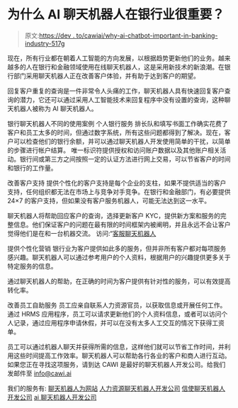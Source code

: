 # 为什么 AI 聊天机器人在银行业很重要？

> 原文:[https://dev . to/cawiai/why-ai-chatbot-important-in-banking-industry-517g](https://dev.to/cawiai/why-ai-chatbot-important-in-banking-industry-517g)

现在，所有行业都在朝着人工智能的方向发展，以根据趋势更新他们的业务。越来越多的人在银行和金融领域使用在线聊天机器人，这是采用新技术的新浪潮。在银行部门采用聊天机器人正在改善客户体验，并有助于达到客户的期望。

回复客户重复的查询是一件非常令人头痛的工作，聊天机器人具有快速回复客户查询的潜力，它还可以通过采用人工智能技术来回复程序中没有设置的查询，这种聊天机器人被称为 AI 聊天机器人。

银行聊天机器人不同的使用案例
个人银行服务
排长队和填写书面工作确实花费了客户和员工太多的时间，但通过数字系统，所有这些问题都得到了解决。现在，客户可以检查他们的银行余额，并可以通过聊天机器人开发使用简单的干扰，以简单的步骤进行帐户结算。
唯一标识符提供授权和访问账户数据以及其他账户相关活动。银行间或第三方之间按照一定的认证方法进行网上交易，可以节省客户的时间和银行的工作量。

改善客户支持
提供个性化的客户支持是每个企业的支柱，如果不提供适当的客户支持，任何组织都无法在市场上与竞争对手竞争。在银行和金融部门，有必要提供 24×7 的客户支持，但如果没有客户服务机器人，可能无法达到这一水平。

聊天机器人将帮助回应客户的查询，选择更新客户 KYC，提供新方案和服务的完整信息。他们保证客户的问题在最有限的时间框架内被阐明，并且永远不会让客户觉得他们是在和一台机器交流。
访问:“[客服聊天机器人](https://cawi.ai/chatbots-for-service/)

提供个性化营销
银行业为客户提供如此多的服务，但并非所有客户都对每项服务感兴趣。聊天机器人可以通过参考用户的个人资料，根据用户的兴趣提供更多关于特定服务的信息。

通过聊天机器人的帮助，在正确的时间为客户提供有针对性的服务，可以有效提高转化率。

改善员工自助服务
员工应亲自联系人力资源官员，以获取信息或开展任何工作。通过 HRMS 应用程序，员工可以请求更新他们的个人资料信息，或者可以访问个人记录，通过应用程序申请休假，并可以在没有太多人工交互的情况下获得工资单。

员工可以通过机器人聊天并获得所需的信息，这样他们就可以节省工作时间，并利用这些时间提高工作效率。聊天机器人可以帮助各行各业的客户和商人进行互动。如果您正在寻找这项服务，请到达 CAWI 是最好的聊天机器人开发公司。给我们发邮件至 [info@cawi.ai](mailto:info@cawi.ai)

我们的服务有:
[聊天机器人为网站](https://cawi.ai/)
[人力资源聊天机器人开发公司](https://cawi.ai/chatbots-for-helpdesk/)
[信使聊天机器人开发公司](https://cawi.ai/messenger-bot-helps-grow-business/)
[ai 聊天机器人开发公司](https://cawi.ai/ai-chatbot-revolutionizing-world-digitally/)